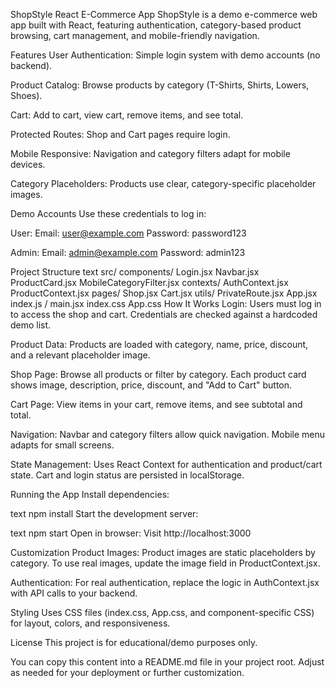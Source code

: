ShopStyle React E-Commerce App
ShopStyle is a demo e-commerce web app built with React, featuring authentication, category-based product browsing, cart management, and mobile-friendly navigation.

Features
User Authentication: Simple login system with demo accounts (no backend).

Product Catalog: Browse products by category (T-Shirts, Shirts, Lowers, Shoes).

Cart: Add to cart, view cart, remove items, and see total.

Protected Routes: Shop and Cart pages require login.

Mobile Responsive: Navigation and category filters adapt for mobile devices.

Category Placeholders: Products use clear, category-specific placeholder images.

Demo Accounts
Use these credentials to log in:

User:
Email: user@example.com
Password: password123

Admin:
Email: admin@example.com
Password: admin123

Project Structure
text
src/
  components/
    Login.jsx
    Navbar.jsx
    ProductCard.jsx
    MobileCategoryFilter.jsx
  contexts/
    AuthContext.jsx
    ProductContext.jsx
  pages/
    Shop.jsx
    Cart.jsx
  utils/
    PrivateRoute.jsx
  App.jsx
  index.js / main.jsx
  index.css
  App.css
How It Works
Login:
Users must log in to access the shop and cart. Credentials are checked against a hardcoded demo list.

Product Data:
Products are loaded with category, name, price, discount, and a relevant placeholder image.

Shop Page:
Browse all products or filter by category. Each product card shows image, description, price, discount, and "Add to Cart" button.

Cart Page:
View items in your cart, remove items, and see subtotal and total.

Navigation:
Navbar and category filters allow quick navigation. Mobile menu adapts for small screens.

State Management:
Uses React Context for authentication and product/cart state. Cart and login status are persisted in localStorage.

Running the App
Install dependencies:

text
npm install
Start the development server:

text
npm start
Open in browser:
Visit http://localhost:3000

Customization
Product Images:
Product images are static placeholders by category. To use real images, update the image field in ProductContext.jsx.

Authentication:
For real authentication, replace the logic in AuthContext.jsx with API calls to your backend.

Styling
Uses CSS files (index.css, App.css, and component-specific CSS) for layout, colors, and responsiveness.

License
This project is for educational/demo purposes only.

You can copy this content into a README.md file in your project root. Adjust as needed for your deployment or further customization.

